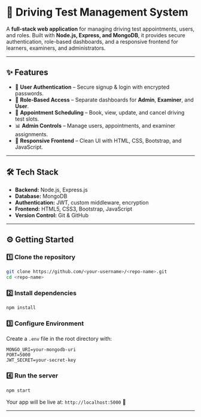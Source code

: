 # 🚗 Driving Test Management System

A **full-stack web application** for managing driving test appointments, users, and roles.
Built with **Node.js, Express, and MongoDB**, it provides secure authentication, role-based dashboards, and a responsive frontend for learners, examiners, and administrators.

---

## ✨ Features

* 👤 **User Authentication** – Secure signup & login with encrypted passwords.
* 🔑 **Role-Based Access** – Separate dashboards for **Admin**, **Examiner**, and **User**.
* 📅 **Appointment Scheduling** – Book, view, update, and cancel driving test slots.
* 📊 **Admin Controls** – Manage users, appointments, and examiner assignments.
* 📱 **Responsive Frontend** – Clean UI with HTML, CSS, Bootstrap, and JavaScript.

---

## 🛠️ Tech Stack

* **Backend:** Node.js, Express.js
* **Database:** MongoDB
* **Authentication:** JWT, custom middleware, encryption
* **Frontend:** HTML5, CSS3, Bootstrap, JavaScript
* **Version Control:** Git & GitHub
  
---

## ⚙️ Getting Started

### 1️⃣ Clone the repository

```bash
git clone https://github.com/<your-username>/<repo-name>.git
cd <repo-name>
```

### 2️⃣ Install dependencies

```bash
npm install
```

### 3️⃣ Configure Environment

Create a `.env` file in the root directory with:

```env
MONGO_URI=your-mongodb-uri
PORT=5000
JWT_SECRET=your-secret-key
```

### 4️⃣ Run the server

```bash
npm start
```

Your app will be live at: `http://localhost:5000` 🎉

---

